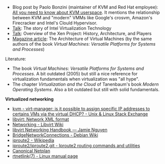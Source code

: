 
- Blog post by Paolo Bonzini (maintainer of KVM and Red Hat employee): [All you need to know about KVM userspace](https://www.redhat.com/en/blog/all-you-need-know-about-kvm-userspace). It mentions the relationship between KVM and "modern" VMMs like Google's crosvm, Amazon's Firecracker and Intel's Clould Hypervisor.
- [Talk](https://www.youtube.com/watch?v=8Qj3uw06ZeI): The story of Intel Virtualization Technology
- [Talk](https://www.youtube.com/watch?v=--qKM3Qx4WU): Overview of the Xen Project: History, Architecture, and Players
- [Magazine article](https://web.stanford.edu/group/comparch/papers/Computer_SmithNair.pdf): The Architecture of Virtual Machines (by the same authors of the book _Virtual Machines: Versatile Platforms for Systems and Processes_)

Literature:

- The book _Virtual Machines: Versatile Platforms for Systems and Processes_. A bit outdated (2005) but still a nice reference for virtualization fundamentals when virtualization was "all hype".
- The chapter _Virtualization and the Cloud_ of Tanenbaum's book _Modern Operating Systems_. Also a bit outdated but still with solid fundamentals.

**Virtualized networking**

- [kvm - virt-manager: is it possible to assign specific IP addresses to certains VMs via the virtual DHCP? - Unix & Linux Stack Exchange](https://unix.stackexchange.com/questions/174884/virt-manager-is-it-possible-to-assign-specific-ip-addresses-to-certains-vms-via)
- [libvirt: Network XML format](https://libvirt.org/formatnetwork.html#elementsAddress)
- [Networking - Libvirt Wiki](https://wiki.libvirt.org/page/Networking)
- [libvirt Networking Handbook — Jamie Nguyen](https://jamielinux.com/docs/libvirt-networking-handbook/)
- [BridgeNetworkConnections - Debian Wiki](https://wiki.debian.org/BridgeNetworkConnections)
- [iproute2 - Wikipedia](https://en.wikipedia.org/wiki/Iproute2)
- [iproute2/iproute2.git - Iproute2 routing commands and utilities](https://git.kernel.org/pub/scm/network/iproute2/iproute2.git/)
- [Canonical Netplan](https://netplan.io/)
- [rtnetlink(7) - Linux manual page](https://www.man7.org/linux/man-pages/man7/rtnetlink.7.html)